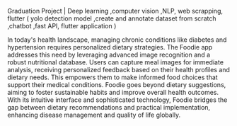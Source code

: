 Graduation Project | Deep learning ,computer vision ,NLP, web scrapping, flutter ( yolo detection model ,create and annotate dataset from scratch ,chatbot ,fast API, flutter application )

In today's health landscape, managing chronic conditions like diabetes and hypertension requires personalized dietary strategies. The Foodie app addresses this need by leveraging advanced image recognition and a robust nutritional database. Users can capture meal images for immediate analysis, receiving personalized feedback based on their health profiles and dietary needs. This empowers them to make informed food choices that support their medical conditions. Foodie goes beyond dietary suggestions, aiming to foster sustainable habits and improve overall health outcomes. With its intuitive interface and sophisticated technology, Foodie bridges the gap between dietary recommendations and practical implementation, enhancing disease management and quality of life globally.
